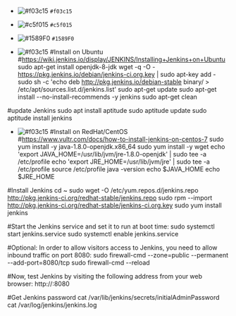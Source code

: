 - ![#f03c15](https://placehold.it/15/f03c15/000000?text=+) `#f03c15`
- ![#c5f015](https://placehold.it/15/c5f015/000000?text=+) `#c5f015`
- ![#1589F0](https://placehold.it/15/1589F0/000000?text=+) `#1589F0`

- ![#f03c15](https://placehold.it/15/f03c15/000000?text=+) #Install on Ubuntu
#https://wiki.jenkins.io/display/JENKINS/Installing+Jenkins+on+Ubuntu
sudo apt-get install openjdk-8-jdk
wget -q -O - https://pkg.jenkins.io/debian/jenkins-ci.org.key | sudo apt-key add -
sudo sh -c 'echo deb http://pkg.jenkins.io/debian-stable binary/ > /etc/apt/sources.list.d/jenkins.list'
sudo apt-get update
sudo apt-get install --no-install-recommends -y jenkins
sudo apt-get clean

#update Jenkins
sudo apt install aptitude
sudo aptitude update
sudo aptitude install jenkins

- ![#f03c15](https://placehold.it/15/f03c15/000000?text=+) #Install on RedHat/CentOS
 #https://www.vultr.com/docs/how-to-install-jenkins-on-centos-7
sudo yum install -y java-1.8.0-openjdk.x86_64
sudo yum install -y  wget
echo 'export JAVA_HOME=/usr/lib/jvm/jre-1.8.0-openjdk' | sudo tee -a /etc/profile
echo 'export JRE_HOME=/usr/lib/jvm/jre' | sudo tee -a /etc/profile
source /etc/profile
java -version
echo $JAVA_HOME
echo $JRE_HOME

#Install Jenkins
cd ~
sudo wget -O /etc/yum.repos.d/jenkins.repo http://pkg.jenkins-ci.org/redhat-stable/jenkins.repo
sudo rpm --import http://pkg.jenkins-ci.org/redhat-stable/jenkins-ci.org.key
sudo yum install jenkins

#Start the Jenkins service and set it to run at boot time:
sudo systemctl start jenkins.service
sudo systemctl enable jenkins.service

#Optional: In order to allow visitors access to Jenkins, you need to allow inbound traffic on port 8080:
sudo firewall-cmd --zone=public --permanent --add-port=8080/tcp
sudo firewall-cmd --reload

#Now, test Jenkins by visiting the following address from your web browser:
http://<your-Vultr-server-IP>:8080

#Get Jenkins password
cat /var/lib/jenkins/secrets/initialAdminPassword
cat /var/log/jenkins/jenkins.log
